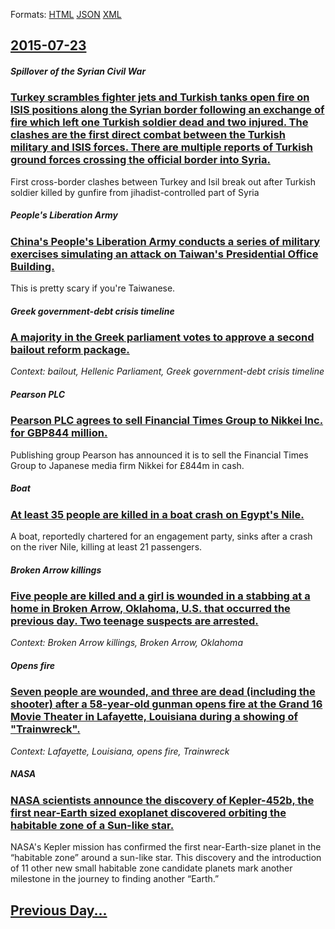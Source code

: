 
Formats: [HTML](2015/07/23/index.html)  [JSON](2015/07/23/index.json)  [XML](2015/07/23/index.xml)  

## [2015-07-23](/news/2015/07/23/index.md)

##### Spillover of the Syrian Civil War
### [Turkey scrambles fighter jets and Turkish tanks open fire on ISIS positions along the Syrian border following an exchange of fire which left one Turkish soldier dead and two injured. The clashes are the first direct combat between the Turkish military and ISIS forces. There are multiple reports of Turkish ground forces crossing the official border into Syria. ](/news/2015/07/23/turkey-scrambles-fighter-jets-and-turkish-tanks-open-fire-on-isis-positions-along-the-syrian-border-following-an-exchange-of-fire-which-left.md)
First cross-border clashes between Turkey and Isil break out after Turkish soldier killed by gunfire from jihadist-controlled part of Syria

##### People's Liberation Army
### [China's People's Liberation Army conducts a series of military exercises simulating an attack on Taiwan's Presidential Office Building. ](/news/2015/07/23/china-s-people-s-liberation-army-conducts-a-series-of-military-exercises-simulating-an-attack-on-taiwan-s-presidential-office-building.md)
This is pretty scary if you&#039;re Taiwanese.

##### Greek government-debt crisis timeline
### [ A majority in the Greek parliament votes to approve a second bailout reform package. ](/news/2015/07/23/a-majority-in-the-greek-parliament-votes-to-approve-a-second-bailout-reform-package.md)
_Context: bailout, Hellenic Parliament, Greek government-debt crisis timeline_

##### Pearson PLC
### [ Pearson PLC agrees to sell Financial Times Group to Nikkei Inc. for GBP844 million. ](/news/2015/07/23/pearson-plc-agrees-to-sell-financial-times-group-to-nikkei-inc-for-agbp844-million.md)
Publishing group Pearson has announced it is to sell the Financial Times Group to Japanese media firm Nikkei for £844m in cash.

##### Boat
### [ At least 35 people are killed in a boat crash on Egypt's Nile. ](/news/2015/07/23/at-least-35-people-are-killed-in-a-boat-crash-on-egypt-s-nile.md)
A boat, reportedly chartered for an engagement party, sinks after a crash on the river Nile, killing at least 21 passengers.

##### Broken Arrow killings
### [ Five people are killed and a girl is wounded in a stabbing at a home in Broken Arrow, Oklahoma, U.S. that occurred the previous day. Two teenage suspects are arrested. ](/news/2015/07/23/five-people-are-killed-and-a-girl-is-wounded-in-a-stabbing-at-a-home-in-broken-arrow-oklahoma-u-s-that-occurred-the-previous-day-two-te.md)
_Context: Broken Arrow killings, Broken Arrow, Oklahoma_

##### Opens fire
### [Seven people are wounded, and three are dead (including the shooter) after a 58-year-old gunman opens fire at the Grand 16 Movie Theater in Lafayette, Louisiana during a showing of "Trainwreck". ](/news/2015/07/23/seven-people-are-wounded-and-three-are-dead-including-the-shooter-after-a-58-year-old-gunman-opens-fire-at-the-grand-16-movie-theater-in.md)
_Context: Lafayette, Louisiana, opens fire, Trainwreck_

##### NASA
### [NASA scientists announce the discovery of Kepler-452b, the first near-Earth sized exoplanet discovered orbiting the habitable zone of a Sun-like star. ](/news/2015/07/23/nasa-scientists-announce-the-discovery-of-kepler-452b-the-first-near-earth-sized-exoplanet-discovered-orbiting-the-habitable-zone-of-a-sun.md)
NASA&#039;s Kepler mission has confirmed the first near-Earth-size planet in the “habitable zone” around a sun-like star. This discovery and the introduction of 11 other new small habitable zone candidate planets mark another milestone in the journey to finding another “Earth.”

## [Previous Day...](/news/2015/07/22/index.md)

